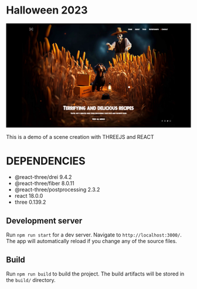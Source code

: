 # Halloween 2023

[![Watch the video](https://raw.githubusercontent.com/Adrianprz/halloween-three/master/wall.png?token=GHSAT0AAAAAACH44TNPKHM3N7SGGDTUMYEYZKCLMMA)](https://github.com/Adrianprz/halloween-three/blob/master/halloween2023.mp4)

This is a demo of a scene creation with THREEJS and REACT

# DEPENDENCIES

- @react-three/drei 9.4.2
- @react-three/fiber 8.0.11
- @react-three/postprocessing 2.3.2
- react 18.0.0
- three 0.139.2

## Development server

Run `npm run start` for a dev server. Navigate to `http://localhost:3000/`. The app will automatically reload if you change any of the source files.

## Build

Run `npm run build` to build the project. The build artifacts will be stored in the `build/` directory.
